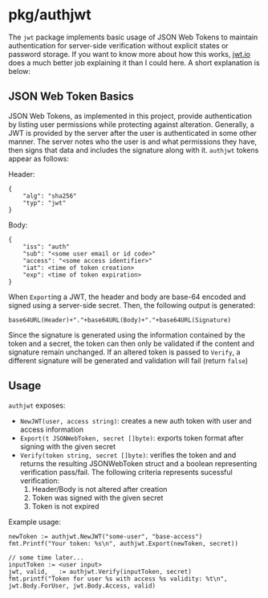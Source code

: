 # pkg/authjwt

The `jwt` package implements basic usage of JSON Web Tokens to maintain authentication for server-side verification
without explicit states or password storage. If you want to know more about how this works, [jwt.io](jwt.io) does a
much better job explaining it than I could here. A short explanation is below:

## JSON Web Token Basics

JSON Web Tokens, as implemented in this project, provide authentication by listing user permissions while protecting
against alteration. Generally, a JWT is provided by the server after the user is authenticated in some other manner.
The server notes who the user is and what permissions they have, then signs that data and includes the signature
along with it. `authjwt` tokens appear as follows:

Header:
```
{
    "alg": "sha256"
    "typ": "jwt"
}
```

Body:
```
{
    "iss": "auth"
    "sub": "<some user email or id code>"
    "access": "<some access identifier>"
    "iat": <time of token creation>
    "exp": <time of token expiration>
}
```

When `Export`ing a JWT, the header and body are base-64 encoded and signed using a server-side secret. Then, the following
output is generated:

`base64URL(Header)+"."+base64URL(Body)+"."+base64URL(Signature)`

Since the signature is generated using the information contained by the token and a secret, the token can then only be validated
if the content and signature remain unchanged. If an altered token is passed to `Verify`, a different signature will be generated
and validation will fail (return `false`)

## Usage

`authjwt` exposes:

- `NewJWT(user, access string)`: creates a new auth token with user and access information
- `Export(t JSONWebToken, secret []byte)`: exports token format after signing with the given secret
- `Verify(token string, secret []byte)`: verifies the token and and returns the resulting JSONWebToken struct and a boolean representing verification pass/fail.
The following criteria represents sucessful verification:
    1. Header/Body is not altered after creation
    2. Token was signed with the given secret
    3. Token is not expired


Example usage:

```
newToken := authjwt.NewJWT("some-user", "base-access")
fmt.Printf("Your token: %s\n", authjwt.Export(newToken, secret))

// some time later...
inputToken := <user input>
jwt, valid, _ := authjwt.Verify(inputToken, secret)
fmt.printf("Token for user %s with access %s validity: %t\n", jwt.Body.ForUser, jwt.Body.Access, valid)
```
